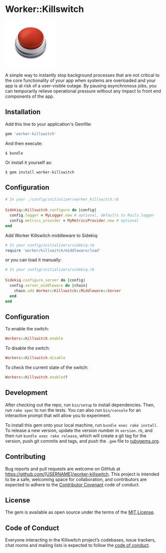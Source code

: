 # Worker::Killswitch
<a title="Worker Killswitch">
    <img height="150" alt="Worker Killswitch" src="https://github.com/jeobrien/worker-killswitch/raw/master/big-red-button.png" />
</a>

A simple way to instantly stop background processes that are not critical to the core functionality of your app when systems are overloaded and your app is at risk of a user-visible outage. By pausing asynchronous jobs, you can temporarily relieve operational pressure without any impact to front end components of the app.

## Installation

Add this line to your application's Gemfile:

```ruby
gem 'worker-killswitch'
```

And then execute:

    $ bundle

Or install it yourself as:

    $ gem install worker-killswitch

## Configuration

```ruby
# In your ./config/initializer/worker_killswitch.rb

Sidekiq::Killswitch.configure do |config|
  config.logger = MyLogger.new # optional, defaults to Rails.logger
  config.metrics_provider = MyMetricsProvider.new # optional
end
```

Add Worker Killswitch middleware to Sidekiq:
```ruby
# In your config/initializers/sidekiq.rb
require 'worker/killswitch/middleware/load'
```
or you can load it manually:
```ruby
# In your config/initializers/sidekiq.rb

Sidekiq.configure_server do |config|
  config.server_middleware do |chain|
    chain.add Worker::Killswitch::Middleware::Server
  end
end
```

## Configuration
To enable the switch:
```ruby
Workers::Killswitch.enable
```

To disable the switch:
```ruby
Workers::Killswitch.disable
```

To check the current state of the switch:
```ruby
Workers::Killswitch.enabled?
```

## Development

After checking out the repo, run `bin/setup` to install dependencies. Then, run `rake spec` to run the tests. You can also run `bin/console` for an interactive prompt that will allow you to experiment.

To install this gem onto your local machine, run `bundle exec rake install`. To release a new version, update the version number in `version.rb`, and then run `bundle exec rake release`, which will create a git tag for the version, push git commits and tags, and push the `.gem` file to [rubygems.org](https://rubygems.org).

## Contributing

Bug reports and pull requests are welcome on GitHub at https://github.com/[USERNAME]/worker-killswitch. This project is intended to be a safe, welcoming space for collaboration, and contributors are expected to adhere to the [Contributor Covenant](http://contributor-covenant.org) code of conduct.

## License

The gem is available as open source under the terms of the [MIT License](https://opensource.org/licenses/MIT).

## Code of Conduct

Everyone interacting in the Killswitch project’s codebases, issue trackers, chat rooms and mailing lists is expected to follow the [code of conduct](https://github.com/[USERNAME]/killswitch/blob/master/CODE_OF_CONDUCT.md).
